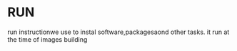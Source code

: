 # RUN

run instructionwe use to instal software,packagesaond other tasks. it run at the time
of images building
